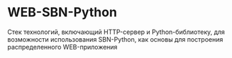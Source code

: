 # WEB-SBN-Python
Стек технологий, включающий HTTP-сервер и Python-библиотеку, для возможности использования SBN-Python, как основы для построения распределенного WEB-приложения
